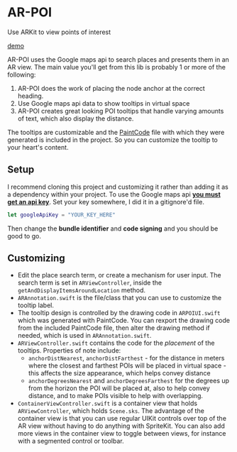 # AR-POI
Use ARKit to view points of interest

[demo](demo.GIF)

AR-POI uses the Google maps api to search places and presents them in an AR view. The main value you'll get from this lib is probably 1 or more of the following:

 1. AR-POI does the work of placing the node anchor at the correct heading.
 2. Use Google maps api data to show tooltips in virtual space
 3. AR-POI creates great looking POI tooltips that handle varying amounts of text, which also display the distance.
 
The tooltips are customizable and the [PaintCode](https://www.paintcodeapp.com/) file with which they were generated is included in the project. So you can customize the tooltip to your heart's content.

## Setup

I recommend cloning this project and customizing it rather than adding it as a dependency within your project. To use the Google maps api **[you must get an api key](https://support.google.com/googleapi/answer/6158862)**. Set your key somewhere, I did it in a gitignore'd file.

```swift
let googleApiKey = "YOUR_KEY_HERE"
```
Then change the **bundle identifier** and **code signing** and you should be good to go.

## Customizing

- Edit the place search term, or create a mechanism for user input. The search term is set in `ARViewController`, inside the `getAndDisplayItemsAroundLocation` method.
- `ARAnnotation.swift` is the file/class that you can use to customize the tooltip label. 
- The tooltip design is controlled by the drawing code in `ARPOIUI.swift` which was generated with PaintCode. You can rexport the drawing code from the included PaintCode file, then alter the drawing method if needed, which is used in `ARAnnotation.swift`.
- `ARViewController.swift` contains the code for the _placement_ of the tooltips. Properties of note include:
  - `anchorDistNearest`, `anchorDistFarthest` - for the distance in meters where the closest and farthest POIs will be placed in virtual space - this affects the size appearance, which helps convey distance
  - `anchorDegreesNearest` and `anchorDegreesFarthest` for the degrees up from the horizon the POI will be placed at, also to help convey distance, and to make POIs visible to help with overlapping.
- `ContainerViewController.swift` is a container view that holds `ARViewController`, which holds `Scene.sks`. The advantage of the container view is that you can use regular UIKit controls over top of the AR view without having to do anything with SpriteKit. You can also add more views in the container view to toggle between views, for instance with a segmented control or toolbar.
